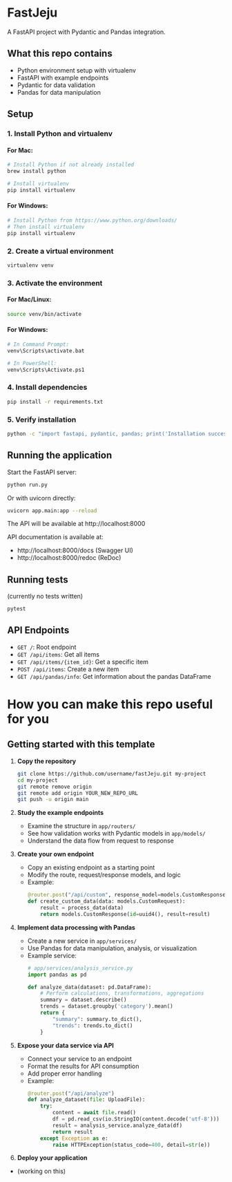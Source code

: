 # FastJeju

A FastAPI project with Pydantic and Pandas integration.

## What this repo contains

- Python environment setup with virtualenv
- FastAPI with example endpoints
- Pydantic for data validation
- Pandas for data manipulation

## Setup

### 1. Install Python and virtualenv

#### For Mac:
```bash
# Install Python if not already installed
brew install python

# Install virtualenv
pip install virtualenv
```

#### For Windows:
```bash
# Install Python from https://www.python.org/downloads/
# Then install virtualenv
pip install virtualenv
```

### 2. Create a virtual environment

```bash
virtualenv venv
```

### 3. Activate the environment

#### For Mac/Linux:
```bash
source venv/bin/activate
```

#### For Windows:
```bash
# In Command Prompt:
venv\Scripts\activate.bat

# In PowerShell:
venv\Scripts\Activate.ps1
```

### 4. Install dependencies

```bash
pip install -r requirements.txt
```

### 5. Verify installation
```bash
python -c "import fastapi, pydantic, pandas; print('Installation successful!')"
```

## Running the application

Start the FastAPI server:

```bash
python run.py
```

Or with uvicorn directly:

```bash
uvicorn app.main:app --reload
```

The API will be available at http://localhost:8000

API documentation is available at:
- http://localhost:8000/docs (Swagger UI)
- http://localhost:8000/redoc (ReDoc)

## Running tests

(currently no tests written)

```bash
pytest
```

## API Endpoints

- `GET /`: Root endpoint
- `GET /api/items`: Get all items
- `GET /api/items/{item_id}`: Get a specific item
- `POST /api/items`: Create a new item
- `GET /api/pandas/info`: Get information about the pandas DataFrame

# How you can make this repo useful for you

## Getting started with this template

1. **Copy the repository**
   ```bash
   git clone https://github.com/username/fastJeju.git my-project
   cd my-project
   git remote remove origin
   git remote add origin YOUR_NEW_REPO_URL
   git push -u origin main
   ```

2. **Study the example endpoints**
   - Examine the structure in `app/routers/`
   - See how validation works with Pydantic models in `app/models/`
   - Understand the data flow from request to response

3. **Create your own endpoint**
   - Copy an existing endpoint as a starting point
   - Modify the route, request/response models, and logic
   - Example:
     ```python
     @router.post("/api/custom", response_model=models.CustomResponse)
     def create_custom_data(data: models.CustomRequest):
         result = process_data(data)
         return models.CustomResponse(id=uuid4(), result=result)
     ```

4. **Implement data processing with Pandas**
   - Create a new service in `app/services/`
   - Use Pandas for data manipulation, analysis, or visualization
   - Example service:
     ```python
     # app/services/analysis_service.py
     import pandas as pd

     def analyze_data(dataset: pd.DataFrame):
         # Perform calculations, transformations, aggregations
         summary = dataset.describe()
         trends = dataset.groupby('category').mean()
         return {
             "summary": summary.to_dict(),
             "trends": trends.to_dict()
         }
     ```

5. **Expose your data service via API**
   - Connect your service to an endpoint
   - Format the results for API consumption
   - Add proper error handling
   - Example:
     ```python
     @router.post("/api/analyze")
     def analyze_dataset(file: UploadFile):
         try:
             content = await file.read()
             df = pd.read_csv(io.StringIO(content.decode('utf-8')))
             result = analysis_service.analyze_data(df)
             return result
         except Exception as e:
             raise HTTPException(status_code=400, detail=str(e))
     ```

6. **Deploy your application**
  - (working on this)

